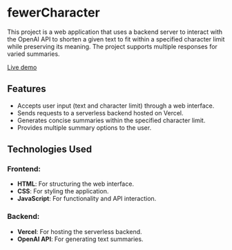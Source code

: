 # fewerCharacter
This project is a web application that uses a backend server to interact with the OpenAI API to shorten a given text to fit within a specified character limit while preserving its meaning. The project supports multiple responses for varied summaries.

[Live demo](fewer-characters.vercel.app)
## Features

- Accepts user input (text and character limit) through a web interface.
- Sends requests to a serverless backend hosted on Vercel.
- Generates concise summaries within the specified character limit.
- Provides multiple summary options to the user.

## Technologies Used

### Frontend:
- **HTML**: For structuring the web interface.
- **CSS**: For styling the application.
- **JavaScript**: For functionality and API interaction.

### Backend:
- **Vercel**: For hosting the serverless backend.
- **OpenAI API**: For generating text summaries.



